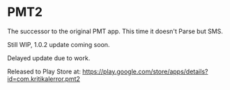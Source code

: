 # PMT2
The successor to the original PMT app. This time it doesn't Parse but SMS.
  
Still WIP, 1.0.2 update coming soon. 

Delayed update due to work.

Released to Play Store at: https://play.google.com/store/apps/details?id=com.kritikalerror.pmt2


